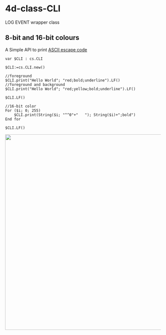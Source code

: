 # 4d-class-CLI
LOG EVENT wrapper class

## 8-bit and 16-bit colours

A Simple API to print [ASCII escape code](https://en.wikipedia.org/wiki/ANSI_escape_code)

```4d
var $CLI : cs.CLI

$CLI:=cs.CLI.new()

//foreground
$CLI.print("Hello World"; "red;bold;underline").LF()
//foreground and background
$CLI.print("Hello World"; "red;yellow;bold;underline").LF()

$CLI.LF()

//16-bit color
For ($i; 0; 255)
	$CLI.print(String($i; "^^0"+"   "); String($i)+";bold")
End for 

$CLI.LF()
```

<img width="634" alt="" src="https://user-images.githubusercontent.com/1725068/223434725-b708fdf0-398c-431f-ba1a-bf77d53f5146.png">


